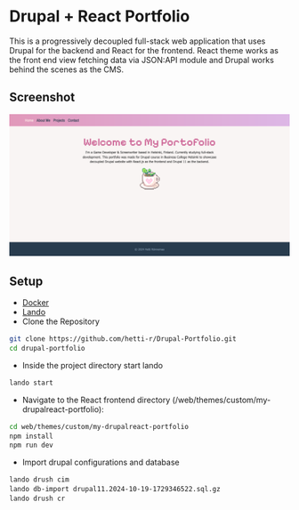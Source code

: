 # Drupal + React Portfolio

This is a progressively decoupled full-stack web application that uses Drupal for the backend and React for the frontend. React theme works as the front end view fetching data via JSON:API module and Drupal works behind the scenes as the CMS.

## Screenshot

![preview of the site](preview0.png)

## Setup

- [Docker](https://www.docker.com/)
- [Lando](https://docs.lando.dev/)
- Clone the Repository

```bash
git clone https://github.com/hetti-r/Drupal-Portfolio.git
cd drupal-portfolio
```

- Inside the project directory start lando

```bash
lando start
```

- Navigate to the React frontend directory (/web/themes/custom/my-drupalreact-portfolio):

```bash
cd web/themes/custom/my-drupalreact-portfolio
npm install
npm run dev
```

- Import drupal configurations and database

```bash
lando drush cim
lando db-import drupal11.2024-10-19-1729346522.sql.gz
lando drush cr
```
